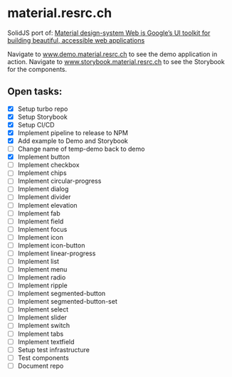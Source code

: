 # material.resrc.ch

SolidJS port of: [Material design-system Web is Google’s UI toolkit for building beautiful, accessible web applications](https://github.com/material-components/material-web)

Navigate to www.demo.material.resrc.ch to see the demo application in action.
Navigate to www.storybook.material.resrc.ch to see the Storybook for the components.

## Open tasks:

- [x] Setup turbo repo
- [x] Setup Storybook
- [x] Setup CI/CD
- [x] Implement pipeline to release to NPM
- [x] Add example to Demo and Storybook
- [ ] Change name of temp-demo back to demo
- [x] Implement button
- [ ] Implement checkbox
- [ ] Implement chips
- [ ] Implement circular-progress
- [ ] Implement dialog
- [ ] Implement divider
- [ ] Implement elevation
- [ ] Implement fab
- [ ] Implement field
- [ ] Implement focus
- [ ] Implement icon
- [ ] Implement icon-button
- [ ] Implement linear-progress
- [ ] Implement list
- [ ] Implement menu
- [ ] Implement radio
- [ ] Implement ripple
- [ ] Implement segmented-button
- [ ] Implement segmented-button-set
- [ ] Implement select
- [ ] Implement slider
- [ ] Implement switch
- [ ] Implement tabs
- [ ] Implement textfield
- [ ] Setup test infrastructure
- [ ] Test components
- [ ] Document repo

